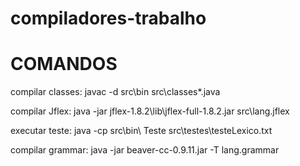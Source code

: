 # compiladores-trabalho

# COMANDOS


compilar classes:
	javac -d src\bin  src\classes\*.java 

compilar Jflex: 
	java -jar jflex-1.8.2\lib\jflex-full-1.8.2.jar src\lang.jflex

executar teste: 
	java -cp src\bin\ Teste src\testes\testeLexico.txt

compilar grammar:
	java -jar beaver-cc-0.9.11.jar -T lang.grammar